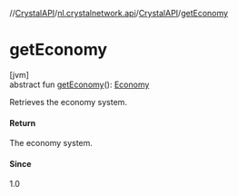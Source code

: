 //[CrystalAPI](../../../index.md)/[nl.crystalnetwork.api](../index.md)/[CrystalAPI](index.md)/[getEconomy](get-economy.md)

# getEconomy

[jvm]\
abstract fun [getEconomy](get-economy.md)(): [Economy](../-economy/index.md)

Retrieves the economy system.

#### Return

The economy system.

#### Since

1.0
